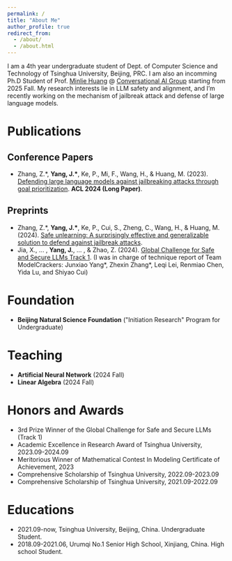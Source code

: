 ```yaml
---
permalink: /
title: "About Me"
author_profile: true
redirect_from: 
  - /about/
  - /about.html
---
```



I am a 4th year undergraduate student of Dept. of Computer Science and Technology of Tsinghua University, Beijing, PRC. I am also an incomming Ph.D Student of Prof. [Minlie Huang](https://coai.cs.tsinghua.edu.cn/hml) @ [Conversational AI Group](https://coai.cs.tsinghua.edu.cn/) starting from 2025 Fall. My research interests lie in LLM safety and alignment, and I’m recently working on the mechanism of jailbreak attack and defense of large language models.

Publications
======

Conference Papers
------
- Zhang, Z.*, **Yang, J.\***, Ke, P., Mi, F., Wang, H., & Huang, M. (2023). [Defending large language models against jailbreaking attacks through goal prioritization](https://arxiv.org/abs/2311.09096). **ACL 2024 (Long Paper)**.

Preprints
------
- Zhang, Z.*, **Yang, J.\***, Ke, P., Cui, S., Zheng, C., Wang, H., & Huang, M. (2024). [Safe unlearning: A surprisingly effective and generalizable solution to defend against jailbreak attacks](https://arxiv.org/abs/2407.02855).
- Jia, X., ... , **Yang, J.**, ... , & Zhao, Z. (2024). [Global Challenge for Safe and Secure LLMs Track 1](https://arxiv.org/pdf/2411.14502). (I was in charge of technique report of Team ModelCrackers: Junxiao Yang\*, Zhexin Zhang\*, Leqi Lei, Renmiao Chen, Yida Lu, and Shiyao Cui)

Foundation
======
- **Beijing Natural Science Foundation** ("Initiation Research" Program for Undergraduate)

Teaching
======
- **Artificial Neural Network** (2024 Fall)
- **Linear Algebra** (2024 Fall)

Honors and Awards
======
- 3rd Prize Winner of the Global Challenge for Safe and Secure LLMs (Track 1)
- Academic Excellence in Research Award of Tsinghua University, 2023.09-2024.09
- Meritorious Winner of Mathematical Contest In Modeling Certificate of Achievement, 2023
- Comprehensive Scholarship of Tsinghua University, 2022.09-2023.09
- Comprehensive Scholarship of Tsinghua University, 2021.09-2022.09

Educations
======
- 2021.09-now, Tsinghua University, Beijing, China. Undergraduate Student.
- 2018.09-2021.06, Urumqi No.1 Senior High School, Xinjiang, China. High school Student.
